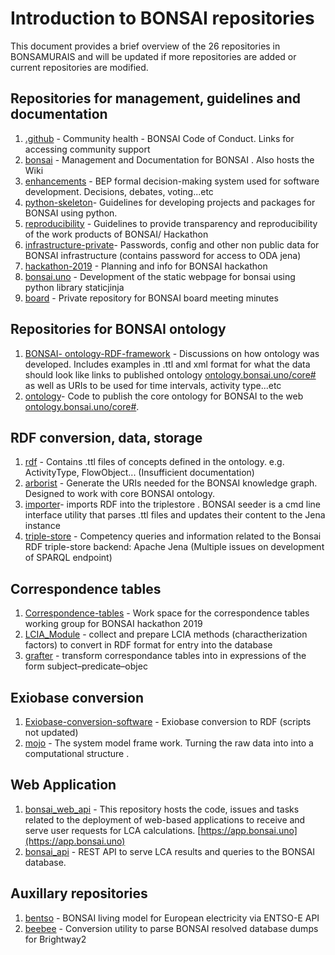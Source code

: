 # Introduction to BONSAI repositories
This document provides a brief overview of the 26 repositories in BONSAMURAIS and will be updated if more repositories 
are added or current repositories are modified. 

## Repositories for management, guidelines and documentation
1. [.github](https://github.com/BONSAMURAIS/.github) - Community health -  BONSAI Code of Conduct. Links for accessing community support
2. [bonsai](https://github.com/BONSAMURAIS/bonsai) - Management and Documentation for BONSAI . Also hosts the Wiki
3. [enhancements](https://github.com/BONSAMURAIS/enhancements) - BEP formal decision-making system used for software development. Decisions, debates, voting...etc
4. [python-skeleton](https://github.com/BONSAMURAIS/python-skeleton)- Guidelines for developing projects and packages for BONSAI using python.
5. [reproducibility](https://github.com/BONSAMURAIS/reproducibility) - Guidelines to provide transparency and reproducibility of the work products of BONSAI/ Hackathon
6. [infrastructure-private](https://github.com/BONSAMURAIS/infrastructure-private)- Passwords, config and other non public data for BONSAI infrastructure (contains password for access to ODA jena)
7. [hackathon-2019](https://github.com/BONSAMURAIS/hackathon-2019) - Planning and info for BONSAI hackathon
8. [bonsai.uno](https://github.com/BONSAMURAIS/bonsai.uno) - Development of the static webpage for bonsai using python library staticjinja
9. [board](https://github.com/BONSAMURAIS/board) - Private repository for BONSAI board meeting minutes

## Repositories for BONSAI ontology
1. [BONSAI- ontology-RDF-framework](https://github.com/BONSAMURAIS/BONSAI-ontology-RDF-framework) - Discussions on how ontology was developed. Includes examples in .ttl and xml format for what the data should look like
   links to published ontology [ontology.bonsai.uno/core#](ontology.bonsai.uno/core#) as well as URIs to be used for time intervals, activity type...etc
2. [ontology](https://github.com/BONSAMURAIS/ontology)- Code to publish the core ontology for BONSAI to the web [ontology.bonsai.uno/core#](ontology.bonsai.uno/core#).

## RDF conversion, data, storage
1. [rdf](https://github.com/BONSAMURAIS/rdf) - Contains .ttl files of concepts defined in the ontology. e.g. ActivityType, FlowObject... (Insufficient documentation)
2. [arborist](https://github.com/BONSAMURAIS/arborist) -  Generate the URIs needed for the BONSAI knowledge graph. Designed to work with core BONSAI ontology. 
3. [importer](https://github.com/BONSAMURAIS/importer)- imports RDF into the triplestore . BONSAI seeder is a cmd line interface utility that parses .ttl files and updates their content to the Jena instance 
4. [triple-store](https://github.com/BONSAMURAIS/triple-store) - Competency queries and information related to the Bonsai RDF triple-store backend: Apache Jena (Multiple issues on development of SPARQL endpoint)

## Correspondence tables
1. [Correspondence-tables](https://github.com/BONSAMURAIS/Correspondence-tables) - Work space for the correspondence tables working group for BONSAI hackathon 2019
2. [LCIA_Module](https://github.com/BONSAMURAIS/LCIA_Module) - collect and prepare LCIA methods (charactherization factors) to convert in RDF format for entry into the database
3. [grafter](https://github.com/BONSAMURAIS/grafter) - transform correspondance tables into in expressions of the form subject–predicate–objec

## Exiobase conversion
1. [Exiobase-conversion-software](https://github.com/BONSAMURAIS/Exiobase-conversion-software) - Exiobase conversion to RDF (scripts not updated)
2. [mojo](https://github.com/BONSAMURAIS/mojo) - The system model frame work. Turning the raw data into into a computational structure .

## Web Application
1. [bonsai_web_api](https://github.com/BONSAMURAIS/bonsai_web_api) - This repository hosts the code, issues and tasks related to the deployment of web-based applications to receive and serve user requests for LCA calculations. [https://app.bonsai.uno](https://app.bonsai.uno)
2. [bonsai_api](https://github.com/BONSAMURAIS/bonsai_api) - REST API to serve LCA results and queries to the BONSAI database. 

## Auxillary repositories
1. [bentso](https://github.com/BONSAMURAIS/bentso) - BONSAI living model for European electricity via ENTSO-E API
2. [beebee](https://github.com/BONSAMURAIS/beebee) - Conversion utility to parse BONSAI resolved database dumps for Brightway2
